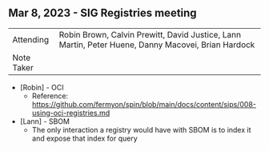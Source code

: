 ## Mar 8, 2023 - SIG Registries meeting 

|          |      | 
| -------- | -------- |
| Attending  | Robin Brown, Calvin Prewitt, David Justice, Lann Martin, Peter Huene, Danny Macovei, Brian Hardock
| Note Taker | 

* [Robin] - OCI
    * Reference: https://github.com/fermyon/spin/blob/main/docs/content/sips/008-using-oci-registries.md
* [Lann] - SBOM
    * The only interaction a registry would have with SBOM is to index it and expose that index for query

